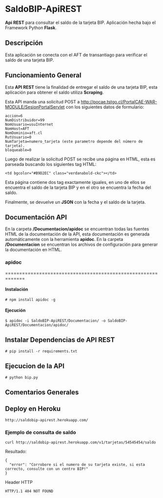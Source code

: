 SaldoBIP-ApiREST
=============================================================
**Api REST** para consultar el saldo de la tarjeta BIP.
Aplicación hecha bajo el Framework Python **Flask**.

## Descripción

Esta aplicación se conecta con el AFT de transantiago para verificar el saldo de una tarjeta BIP.

## Funcionamiento General

Esta **API REST** tiene la finalidad de entregar el saldo de una tarjeta BIP, esta aplicación para obtener el saldo utiliza **Scraping**.

Esta API manda una solicitud POST a http://pocae.tstgo.cl/PortalCAE-WAR-MODULE/SesionPortalServlet con los siguientes datos de formulario:

```
accion=6
NumDistribuidor=99
NomUsuario=usuInternet
NomHost=AFT
NomDominio=aft.cl
RutUsuario=0
NumTarjeta=numero_tarjeta (este parametro depende del número de tarjeta).
bloqueable=0
```

Luego de realizar la solicitud POST se recibe una página en HTML, esta es parseada buscando los siguientes tag HTML:
```
<td bgcolor="#B9D2EC" class="verdanabold-ckc"></td>
```
Esta página contiene dos tag exactamente iguales, en uno de ellos se encuentra el saldo de la tarjeta BIP y en el otro se encuentra la fecha del saldo.

Finalmente, se devuelve un **JSON** con la fecha y el saldo de la tarjeta.


## Documentación API

En la carpeta **/Documentacion/apidoc** se encuentran todas las fuentes HTML de la documentación de la API, esta documentación es generada automáticamente con la herramienta **apidoc**. En la carpeta **/Documentacion** se encuentran los archivos de configuración para generar la documentación en HTML. 

### apidoc
=============================================================

#### Instalación
```
# npm install apidoc -g
```

#### Ejecución
```
$ apidoc -i SaldoBIP-ApiREST/Documentacion/ -o SaldoBIP-ApiREST/Documentacion/apidoc/

```

Instalar Dependencias de API REST
---------------------
```
# pip install -r requirements.txt
```
Ejecucion de la API
------------------------------------
```
# python bip.py
```
Comentarios Generales
------------------------------------

## Deploy en Heroku

```
http://saldobip-apirest.herokuapp.com/
```


### Ejemplo de consulta de saldo

```
curl http://saldobip-apirest.herokuapp.com/v1/tarjetas/54545454/saldo
```

Resultado:

```
{
  "error": "Corrobore si el numero de su tarjeta existe, si esta correcto, consulte con un centro BIP!"
}
```
Header HTTP
```
HTTP/1.1 404 NOT FOUND
```
